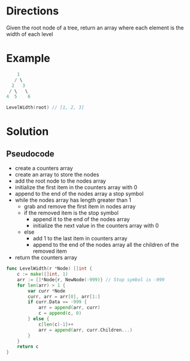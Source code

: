 # Directions

Given the root node of a tree, return an array where each element is the width of each level

# Example

```go
    1
   / \
  2   3
 / \   \
4  5    6

LevelWidth(root) // [1, 2, 3]
```

# Solution

## Pseudocode

* create a counters array
* create an array to store the nodes
* add the root node to the nodes array
* initialize the first item in the counters array with 0
* append to the end of the nodes array a stop symbol
* while the nodes array has length greater than 1
	* grab and remove the first item in nodes array
	* if the removed item is the stop symbol
		* append it to the end of the nodes array
		* initialize the next value in the counters array with 0
	* else
		* add 1 to the last item in counters array
		* append to the end of the nodes array all the children of the removed item
* return the counters array

```go
func LevelWidth(r *Node) []int {
	c := make([]int, 1)
	arr := []*Node{r, NewNode(-999)} // Stop symbol is -999
	for len(arr) > 1 {
		var curr *Node
		curr, arr = arr[0], arr[1:]
		if curr.Data == -999 {
			arr = append(arr, curr)
			c = append(c, 0)
		} else {
			c[len(c)-1]++
			arr = append(arr, curr.Children...)
		}
	}
	return c
}
```